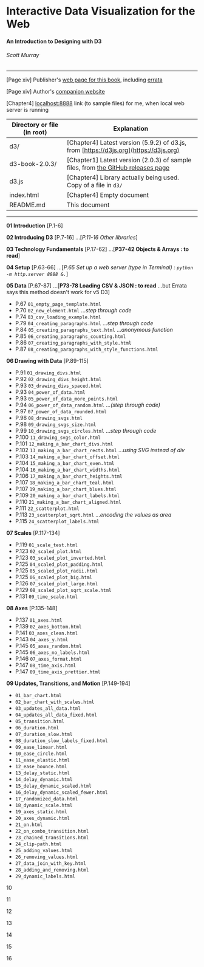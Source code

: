 # Interactive Data Visualization for the Web
#### An Introduction to Designing with D3
###### Scott Murray

---

[Page xiv] Publisher's [web page for this book](http://shop.oreilly.com/product/0636920037316.do), including [errata](https://www.oreilly.com/catalog/errata.csp?isbn=0636920037316)

[Page xiv] Author's [companion website](https://alignedleft.com/work/d3-book-2e)

[Chapter4] [localhost:8888](http://localhost:8888/d3-book-2.0.3/) link (to sample files) for me, when local web server is running


| Directory or file (in root) | Explanation |
| --- | --- |
| d3/ | [Chapter4] Latest version (5.9.2) of d3.js, from [https://d3js.org](https://d3js.org) |
|d3-book-2.0.3/ | [Chapter1] Latest version (2.0.3) of sample files, from [the GitHub releases page](https://github.com/alignedleft/d3-book/releases) |
|d3.js | [Chapter4] Library actually being used. Copy of a file in `d3/` |
| index.html | [Chapter4] Empty document |
| README.md | This document |

---

**01 Introduction** [P.1-6]

**02 Introducing D3** [P.7-16] ...[*P.11-16 Other libraries*]

**03 Technology Fundamentals** [P.17-62] ...[**P37-42 Objects & Arrays : to read**]

**04 Setup** [P.63-66] ...[*P.65 Set up a web server (type in Terminal) : `python -m http.server 8888 &.`*]

**05 Data** [P.67-87] ...[**P73-78 Loading CSV & JSON : to read** ...but Errata says this method doesn't work for v5 D3]

* P.67 `01_empty_page_template.html`
* P.70 `02_new_element.html` ...*step through code*
* P.74 `03_csv_loading_example.html`
* P.79 `04_creating_paragraphs.html` ...*step through code*
* P.84 `05_creating_paragraphs_text.html` ...*anonymous function*
* P.85 `06_creating_paragraphs_counting.html`
* P.86 `07_creating_paragraphs_with_style.html`
* P.87 `08_creating_paragraphs_with_style_functions.html`


**06 Drawing with Data** [P.89-115]

* P.91 `01_drawing_divs.html`
* P.92 `02_drawing_divs_height.html`
* P.93 `03_drawing_divs_spaced.html`
* P.93 `04_power_of_data.html`
* P.93 `05_power_of_data_more_points.html`
* P.94 `06_power_of_data_random.html` ...*(step through code)*
* P.97 `07_power_of_data_rounded.html`
* P.98 `08_drawing_svgs.html`
* P.98 `09_drawing_svgs_size.html`
* P.99 `10_drawing_svgs_circles.html` ...*step through code*
* P.100 `11_drawing_svgs_color.html`
* P.101 `12_making_a_bar_chart_divs.html`
* P.102 `13_making_a_bar_chart_rects.html` ...*using SVG instead of div*
* P.103 `14_making_a_bar_chart_offset.html`
* P.104 `15_making_a_bar_chart_even.html`
* P.104 `16_making_a_bar_chart_widths.html`
* P.106 `17_making_a_bar_chart_heights.html`
* P.107 `18_making_a_bar_chart_teal.html`
* P.107 `19_making_a_bar_chart_blues.html`
* P.109 `20_making_a_bar_chart_labels.html`
* P.110 `21_making_a_bar_chart_aligned.html`
* P.111 `22_scatterplot.html`
* P.113 `23_scatterplot_sqrt.html` ...*encoding the values as area*
* P.115 `24_scatterplot_labels.html`


**07 Scales** [P.117-134]

* P.119 `01_scale_test.html`
* P.123 `02_scaled_plot.html`
* P.123 `03_scaled_plot_inverted.html`
* P.125 `04_scaled_plot_padding.html`
* P.125 `05_scaled_plot_radii.html`
* P.125 `06_scaled_plot_big.html`
* P.126 `07_scaled_plot_large.html`
* P.129 `08_scaled_plot_sqrt_scale.html`
* P.131 `09_time_scale.html`


**08 Axes** [P.135-148]

* P.137 `01_axes.html`
* P.139 `02_axes_bottom.html`
* P.141 `03_axes_clean.html`
* P.143 `04_axes_y.html`
* P.145 `05_axes_random.html`
* P.145 `06_axes_no_labels.html`
* P.146 `07_axes_format.html`
* P.147 `08_time_axis.html`
* P.147 `09_time_axis_prettier.html`


**09 Updates, Transitions, and Motion** [P.149-194]

* `01_bar_chart.html`
* `02_bar_chart_with_scales.html`
* `03_updates_all_data.html`
* `04_updates_all_data_fixed.html`
* `05_transition.html`
* `06_duration.html`
* `07_duration_slow.html`
* `08_duration_slow_labels_fixed.html`
* `09_ease_linear.html`
* `10_ease_circle.html`
* `11_ease_elastic.html`
* `12_ease_bounce.html`
* `13_delay_static.html`
* `14_delay_dynamic.html`
* `15_delay_dynamic_scaled.html`
* `16_delay_dynamic_scaled_fewer.html`
* `17_randomized_data.html`
* `18_dynamic_scale.html`
* `19_axes_static.html`
* `20_axes_dynamic.html`
* `21_on.html`
* `22_on_combo_transition.html`
* `23_chained_transitions.html`
* `24_clip-path.html`
* `25_adding_values.html`
* `26_removing_values.html`
* `27_data_join_with_key.html`
* `28_adding_and_removing.html`
* `29_dynamic_labels.html`


10

11

12

13

14

15

16